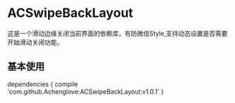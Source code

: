 # ACSwipeBackLayout
这是一个滑动边缘关闭当前界面的依赖库，有防微信Style,支持动态设置是否需要开始滑动关闭功能。

## 基本使用
		
dependencies {
	        compile 'com.github.Achenglove:ACSwipeBackLayout:v1.0.1'
	}
